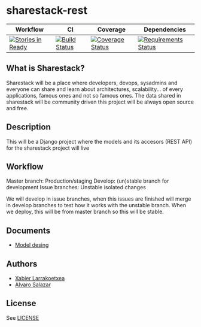 sharestack-rest
===============

|Workflow | CI | Coverage| Dependencies |
|---------|----|---------|--------------|
| [![Stories in Ready](https://badge.waffle.io/sharestack/sharestack-api.png?label=ready)](http://waffle.io/sharestack/sharestack-api) | [![Build Status](https://travis-ci.org/sharestack/sharestack-api.png)](https://travis-ci.org/sharestack/sharestack-api)| [![Coverage Status](https://coveralls.io/repos/sharestack/sharestack-api/badge.png?branch=develop)](https://coveralls.io/r/sharestack/sharestack-api?branch=develop) | [![Requirements Status](https://requires.io/github/sharestack/sharestack-api/requirements.png?branch=develop)](https://requires.io/github/sharestack/sharestack-api/requirements/?branch=develop) |

What is Sharestack?
-------------------

Sharestack will be a place where developers, devops, sysadmins and everyone can
share and learn about architectures, scalability... of every applications,
famous ones and not so famous ones. The data shared in sharestack will be
community driven this project will be always open source and free.

Description
-----------

This will be a Django project where the models and its accesors (REST API) for
the sharestack project will live

Workflow
--------

Master branch: Production/staging
Develop: (un)stable branch for development
Issue branches: Unstable isolated changes

We will develop in issue branches, when this issues are finished will merge
in develop branches to test how it works with the unstable branch. When we
deploy, this will be from master branch so this will be stable.

Documents
---------

* [Model desing](https://docs.google.com/drawings/d/107rvTOx0DlW_s2EaMIpMIy2WzW5vg_rm0gJ5E0T5_sU/edit?usp=sharing)


Authors
-------
* [Xabier Larrakoetxea](http://github.com/slok)
* [Alvaro Salazar](http://github.com/xala3pa)

License
-------
 See [LICENSE](https://github.com/sharestack/sharestack-api/blob/master/LICENSE)